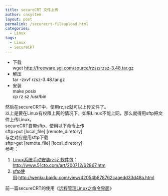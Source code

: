```yaml
---
title: secureCRT 文件上传
author: cnsystem
layout: post
permalink: /securecrt-fileupload.html
categories:
  - Linux
tags:
  - Linux
  - SecureCRT
---
```

  * 下载  
    wget http://freeware.sgi.com/source/rzsz/rzsz-3.48.tar.gz
  * 解压  
    tar -zxvf rzsz-3.48.tar.gz
  * 安装  
    make posix  
    cp rz sz /usr/bin

然后在secureCRT中，使用rz,sz就可以上传文件了。  
以上是要在Linux有权限上网的情况下，如果Linux不能上网，那么就得用sftp把文件上传Linux。  
secureCRT自带sftp，使用以下命令上传  
sftp>put \[local\_file\] \[remote\_diretory\]  
与之对应是用sftp下载  
sftp>get \[remote\_file\] \[local\_diretory\]  
参考：

  1. <a href="http://www.51cto.com/art/200712/62867.htm" target="_blank">Linux系统手动安装rzsz 软件包</a>：http://www.51cto.com/art/200712/62867.htm
  2. <a href="http://wenku.baidu.com/view/42054b878762caaedd33d48a.html" target="_blank">sftp使用</a>:http://wenku.baidu.com/view/42054b878762caaedd33d48a.html

前一篇secureCRT的使用《<a href="linux-remote-manage-console.html" target="_blank">远程管理Linux之命令界面</a>》